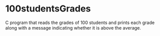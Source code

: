 # 100studentsGrades

C program that reads the grades of 100 students and 
prints each grade along with a message indicating whether it is above the average.
